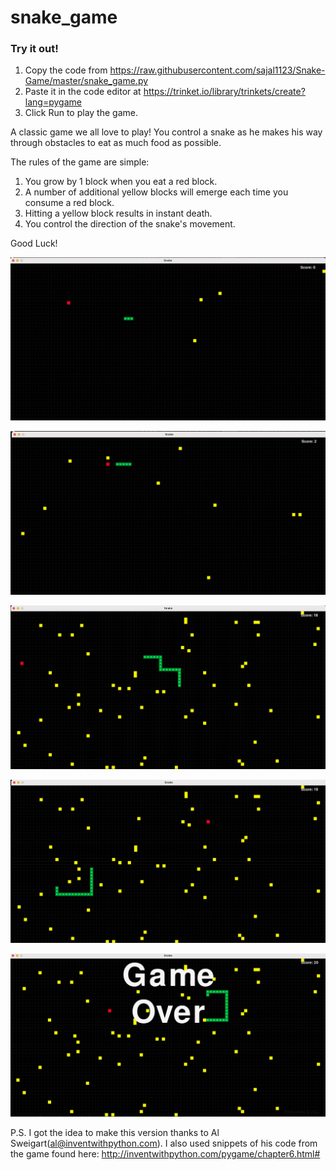 # snake_game

### Try it out!
1. Copy the code from https://raw.githubusercontent.com/sajal1123/Snake-Game/master/snake_game.py
2. Paste it in the code editor at https://trinket.io/library/trinkets/create?lang=pygame
3. Click Run to play the game.

A classic game we all love to play! You control a snake as he makes his way through obstacles to eat as much food as possible.

The rules of the game are simple:
1. You grow by 1 block when you eat a red block.
2. A number of additional yellow blocks will emerge each time you consume a red block.
3. Hitting a yellow block results in instant death.
4. You control the direction of the snake's movement.

Good Luck!

![image 1](./screenshots/Screenshot%202023-02-09%20at%203.44.09%20PM.jpeg)

![image2](./screenshots/Screenshot%202023-02-09%20at%203.44.33%20PM.jpeg)

![image3](./screenshots/Screenshot%202023-02-09%20at%203.46.28%20PM.jpeg)

![image4](./screenshots/Screenshot%202023-02-09%20at%203.46.35%20PM.jpeg)

![image5](./screenshots/Screenshot%202023-02-09%20at%203.46.41%20PM.jpeg)

P.S.
I got the idea to make this version thanks to Al Sweigart(al@inventwithpython.com). I also used snippets of his code from the game found here: http://inventwithpython.com/pygame/chapter6.html#
